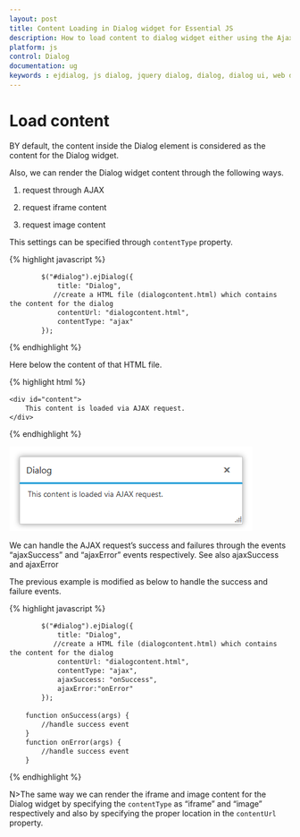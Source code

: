 ```yaml
---
layout: post
title: Content Loading in Dialog widget for Essential JS
description: How to load content to dialog widget either using the Ajax, iframe, and Image.
platform: js
control: Dialog
documentation: ug
keywords : ejdialog, js dialog, jquery dialog, dialog, dialog ui, web dialog, ej dialog, essential javascript dialog, dialog widget,
---
```


# Load content

BY default, the content inside the Dialog element is considered as the content for the Dialog widget. 

Also, we can render the Dialog widget content through the following ways.

1. request through AJAX

2. request iframe content

3. request image content

This settings can be specified through `contentType` property. 

{% highlight javascript %}

            $("#dialog").ejDialog({
                title: "Dialog",
               //create a HTML file (dialogcontent.html) which contains the content for the dialog                        
                contentUrl: "dialogcontent.html",
                contentType: "ajax"
            });



{% endhighlight %}



Here below the content of that HTML file.

{% highlight html %}

    <div id="content">
        This content is loaded via AJAX request.
    </div>


{% endhighlight %}



![Load content](load-content_images\load-content_img1.png)

We can handle the AJAX request’s success and failures through the events “ajaxSuccess” and “ajaxError” events respectively. See also ajaxSuccess and ajaxError

The previous example is modified as below to handle the success and failure events.

{% highlight javascript %}

            $("#dialog").ejDialog({
                title: "Dialog",
               //create a HTML file (dialogcontent.html) which contains the content for the dialog                        
                contentUrl: "dialogcontent.html",
                contentType: "ajax",
                ajaxSuccess: "onSuccess",
                ajaxError:"onError"
            });

        function onSuccess(args) {
            //handle success event
        }
        function onError(args) {
            //handle success event
        }

{% endhighlight %}



N>The same way we can render the iframe and image content for the Dialog widget by specifying the `contentType` as “iframe” and “image” respectively and also by specifying the proper location in the `contentUrl` property.

